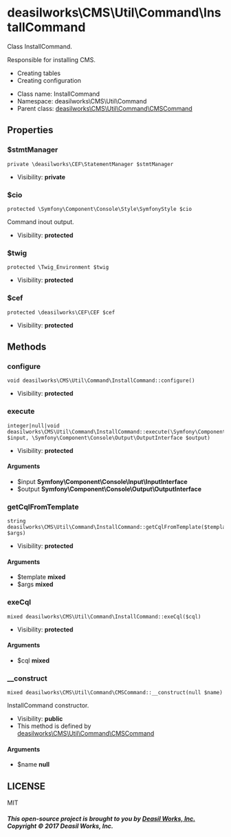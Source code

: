 deasilworks\CMS\Util\Command\InstallCommand
===============

Class InstallCommand.

Responsible for installing CMS.
 - Creating tables
 - Creating configuration


* Class name: InstallCommand
* Namespace: deasilworks\CMS\Util\Command
* Parent class: [deasilworks\CMS\Util\Command\CMSCommand](deasilworks-CMS-Util-Command-CMSCommand.md)





Properties
----------


### $stmtManager

    private \deasilworks\CEF\StatementManager $stmtManager





* Visibility: **private**


### $cio

    protected \Symfony\Component\Console\Style\SymfonyStyle $cio

Command inout output.



* Visibility: **protected**


### $twig

    protected \Twig_Environment $twig





* Visibility: **protected**


### $cef

    protected \deasilworks\CEF\CEF $cef





* Visibility: **protected**


Methods
-------


### configure

    void deasilworks\CMS\Util\Command\InstallCommand::configure()





* Visibility: **protected**




### execute

    integer|null|void deasilworks\CMS\Util\Command\InstallCommand::execute(\Symfony\Component\Console\Input\InputInterface $input, \Symfony\Component\Console\Output\OutputInterface $output)





* Visibility: **protected**


#### Arguments
* $input **Symfony\Component\Console\Input\InputInterface**
* $output **Symfony\Component\Console\Output\OutputInterface**



### getCqlFromTemplate

    string deasilworks\CMS\Util\Command\InstallCommand::getCqlFromTemplate($template, $args)





* Visibility: **protected**


#### Arguments
* $template **mixed**
* $args **mixed**



### exeCql

    mixed deasilworks\CMS\Util\Command\InstallCommand::exeCql($cql)





* Visibility: **protected**


#### Arguments
* $cql **mixed**



### __construct

    mixed deasilworks\CMS\Util\Command\CMSCommand::__construct(null $name)

InstallCommand constructor.



* Visibility: **public**
* This method is defined by [deasilworks\CMS\Util\Command\CMSCommand](deasilworks-CMS-Util-Command-CMSCommand.md)


#### Arguments
* $name **null**



## LICENSE

MIT

##### This open-source project is brought to you by [Deasil Works, Inc.](http://deasil.works/) Copyright &copy; 2017 Deasil Works, Inc.